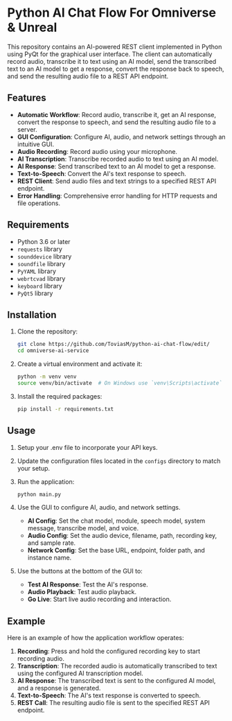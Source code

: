 # Python AI Chat Flow For Omniverse & Unreal

This repository contains an AI-powered REST client implemented in Python using PyQt for the graphical user interface. The client can automatically record audio, transcribe it to text using an AI model, send the transcribed text to an AI model to get a response, convert the response back to speech, and send the resulting audio file to a REST API endpoint.

## Features

- **Automatic Workflow**: Record audio, transcribe it, get an AI response, convert the response to speech, and send the resulting audio file to a server.
- **GUI Configuration**: Configure AI, audio, and network settings through an intuitive GUI.
- **Audio Recording**: Record audio using your microphone.
- **AI Transcription**: Transcribe recorded audio to text using an AI model.
- **AI Response**: Send transcribed text to an AI model to get a response.
- **Text-to-Speech**: Convert the AI's text response to speech.
- **REST Client**: Send audio files and text strings to a specified REST API endpoint.
- **Error Handling**: Comprehensive error handling for HTTP requests and file operations.

## Requirements

- Python 3.6 or later
- `requests` library
- `sounddevice` library
- `soundfile` library
- `PyYAML` library
- `webrtcvad` library
- `keyboard` library
- `PyQt5` library

## Installation

1. Clone the repository:
    ```sh
    git clone https://github.com/ToviasM/python-ai-chat-flow/edit/
    cd omniverse-ai-service
    ```

2. Create a virtual environment and activate it:
    ```sh
    python -m venv venv
    source venv/bin/activate  # On Windows use `venv\Scripts\activate`
    ```

3. Install the required packages:
    ```sh
    pip install -r requirements.txt
    ```

## Usage
1. Setup your .env file to incorporate your API keys.
   
3. Update the configuration files located in the `configs` directory to match your setup.

4. Run the application:
    ```sh
    python main.py
    ```

5. Use the GUI to configure AI, audio, and network settings.

    - **AI Config**: Set the chat model, module, speech model, system message, transcribe model, and voice.
    - **Audio Config**: Set the audio device, filename, path, recording key, and sample rate.
    - **Network Config**: Set the base URL, endpoint, folder path, and instance name.

6. Use the buttons at the bottom of the GUI to:
    - **Test AI Response**: Test the AI's response.
    - **Audio Playback**: Test audio playback.
    - **Go Live**: Start live audio recording and interaction.

## Example

Here is an example of how the application workflow operates:

1. **Recording**: Press and hold the configured recording key to start recording audio.
2. **Transcription**: The recorded audio is automatically transcribed to text using the configured AI transcription model.
3. **AI Response**: The transcribed text is sent to the configured AI model, and a response is generated.
4. **Text-to-Speech**: The AI's text response is converted to speech.
5. **REST Call**: The resulting audio file is sent to the specified REST API endpoint.
